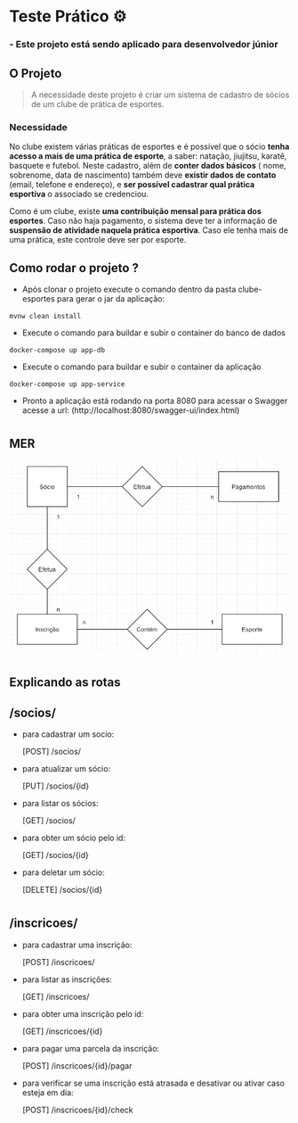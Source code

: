 # Teste Prático ⚙️

### - Este projeto está sendo aplicado para desenvolvedor júnior

## O Projeto
>A necessidade deste projeto é criar um sistema de cadastro de sócios de um clube de prática de esportes.
### Necessidade
No clube existem várias práticas de esportes e é possível que o sócio **tenha acesso a mais de uma prática de esporte**, a saber: natação, jiujitsu, karatê, basquete e futebol.
Neste cadastro, além de **conter dados básicos** ( nome, sobrenome, data de nascimento) também deve **existir dados de contato** (email, telefone e endereço), e **ser possível cadastrar qual prática esportiva** o associado se credenciou.

Como é um clube, existe **uma contribuição mensal para prática dos esportes**. Caso não haja pagamento, o sistema deve ter a informação de **suspensão de atividade naquela prática esportiva**. Caso ele tenha mais de uma prática, este controle deve ser por esporte.


## Como rodar o projeto ?

 * Após clonar o projeto execute o comando dentro da pasta clube-esportes para gerar o jar da aplicação: 
 ```
 mvnw clean install 
```
* Execute o comando para buildar e subir o container do banco de dados
```
docker-compose up app-db
```
* Execute o comando para buildar e subir o container da aplicação
```
docker-compose up app-service
```

  * Pronto a aplicação está rodando na porta 8080 para acessar o Swagger acesse a url: (http://localhost:8080/swagger-ui/index.html) 

#
## MER
![mer](/resources/mer.png)
#

## Explicando as rotas

## /socios/

* para cadastrar um socio:

    [POST] /socios/
* para atualizar um sócio:
    
    [PUT] /socios/{id}
* para listar os sócios:
    
    [GET] /socios/
* para obter um sócio pelo id:
    
    [GET] /socios/{id}
* para deletar um sócio:
    
    [DELETE] /socios/{id}

#
## /inscricoes/

* para cadastrar uma inscrição:

    [POST] /inscricoes/
* para listar as inscrições:
    
    [GET] /inscricoes/
* para obter uma inscrição pelo id:
    
    [GET] /inscricoes/{id}
* para pagar uma parcela da inscrição:
    
    [POST] /inscricoes/{id}/pagar
* para verificar se uma inscrição está atrasada e desativar ou ativar caso esteja em dia:
    
    [POST] /inscricoes/{id}/check

